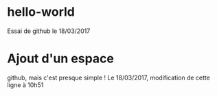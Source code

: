# hello-world
Essai de github le 18/03/2017
# Ajout d'un espace
github, mais c'est presque simple !
Le 18/03/2017, modification de cette ligne à 10h51
